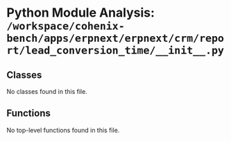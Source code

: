 # Python Module Analysis: `/workspace/cohenix-bench/apps/erpnext/erpnext/crm/report/lead_conversion_time/__init__.py`

## Classes

No classes found in this file.


## Functions

No top-level functions found in this file.
